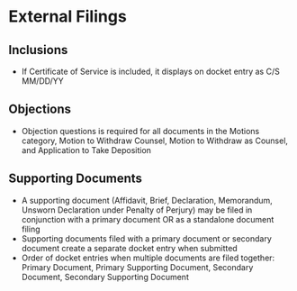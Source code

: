 # External Filings 

## Inclusions 
* If Certificate of Service is included, it displays on docket entry as C/S MM/DD/YY

## Objections 
* Objection questions is required for all documents in the Motions category, Motion to Withdraw Counsel, Motion to Withdraw as Counsel, and Application to Take Deposition

## Supporting Documents 
* A supporting document (Affidavit, Brief, Declaration, Memorandum, Unsworn Declaration under Penalty of Perjury) may be filed in conjunction with a primary document OR as a standalone document filing 
* Supporting documents filed with a primary document or secondary document create a separate docket entry when submitted 
* Order of docket entries when multiple documents are filed together: Primary Document, Primary Supporting Document, Secondary Document, Secondary Supporting Document 